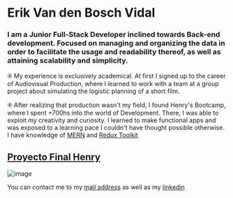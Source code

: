 # Erik Van den Bosch Vidal

### I am a Junior Full-Stack Developer inclined towards Back-end development. Focused on managing and organizing the data in order to facilitate the usage and readability thereof, as well as attaining scalability and simplicity.

⁜ My experience is exclusively academical. At first I signed up to the career of Audiovisual Production, where I learned to work with a team at a group project about simulating the logistic planning of a short film.

⁜ After realizing that production wasn't my field, I found Henry's Bootcamp, where I spent +700hs into the world of Development. There, I was able to exploit my creativity and curiosity. I learned to make functional apps and was exposed to a learning pace I couldn't have thought possible otherwise.
I have knowledge of [MERN](https://www.geeksforgeeks.org/mern-stack/) and [Redux Toolkit](https://redux-toolkit.js.org/)

## [Proyecto Final Henry](https://proyecto-final-lime-beta.vercel.app/home)
![image](https://user-images.githubusercontent.com/88503855/179609420-acf00db7-a888-493d-aab6-77077b759e3c.png)

You can contact me to my [mail address](vandenerik824@gmail.com) as well as my [linkedin](https://www.linkedin.com/in/vdb-erik/)

<!--
**Exivac/Exivac** is a ✨ _special_ ✨ repository because its `README.md` (this file) appears on your GitHub profile.

Here are some ideas to get you started:

- 🔭 I’m currently working on ...
- 🌱 I’m currently learning ...
- 👯 I’m looking to collaborate on ...
- 🤔 I’m looking for help with ...
- 💬 Ask me about ...
- 📫 How to reach me: ...
- 😄 Pronouns: ...
- ⚡ Fun fact: ...
-->
